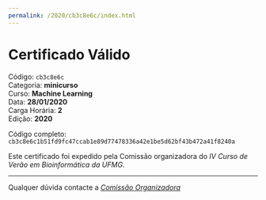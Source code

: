 ```yaml
---
permalink: /2020/cb3c8e6c/index.html
---
```


# Certificado Válido

Código: `cb3c8e6c`<br>
Categoria: **minicurso**<br>
Curso: **Machine Learning**<br>
Data: **28/01/2020**<br>
Carga Horária: **2**<br>
Edição: **2020**<br>


Código completo: `cb3c8e6c1b51fd9fc47ccab1e89d77478336a42e1be5d62bf43b472a41f8240a`


Este certificado foi expedido pela Comissão organizadora do *IV Curso de Verão em Bioinformática da UFMG*.

----

Qualquer dúvida contacte a [_Comissão Organizadora_](<mailto:cursobioinfoufmg@gmail.com$subject=[Certificados]>)

